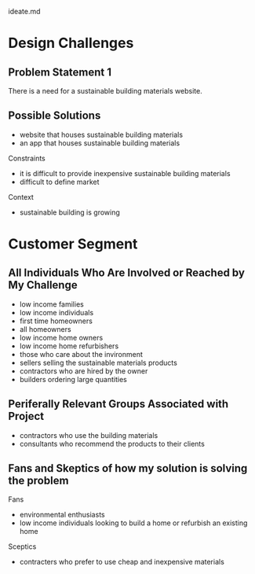 ideate.md

# Design Challenges

## Problem Statement 1
There is a need for a sustainable building materials website. 

## Possible Solutions 
- website that houses sustainable building materials  
- an app that houses sustainable building materials 


Constraints
- it is difficult to provide inexpensive sustainable building materials 
- difficult to define market 

Context
- sustainable building is growing 

# Customer Segment 

## All Individuals Who Are Involved or Reached by My Challenge 
- low income families 
- low income individuals
- first time homeowners 
- all homeowners 
- low income home owners
- low income home refurbishers 
- those who care about the invironment
- sellers selling the sustainable materials products
- contractors who are hired by the owner 
- builders ordering large quantities 

## Periferally Relevant Groups Associated with Project 
- contractors who use the building materials
- consultants who recommend the products to their clients 

## Fans and Skeptics of how my solution is solving the problem
Fans
- environmental enthusiasts
- low income individuals looking to build a home or refurbish an existing home 

Sceptics
- contracters who prefer to use cheap and inexpensive materials 


